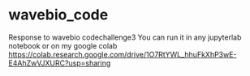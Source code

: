 # wavebio_code
Response to wavebio codechallenge3
You can run it in any jupyterlab notebook or on my google colab
https://colab.research.google.com/drive/1O7RtYWL_hhuFkXhP3wE-E4AhZwVJXURC?usp=sharing
